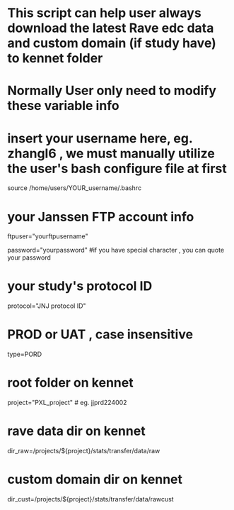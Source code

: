 # This script can help user always download the latest Rave edc data and custom domain (if study have) to kennet folder

#  Normally User only need to modify these variable info 

# insert your username here, eg. zhangl6 , we must manually utilize the user's bash configure file at first
source /home/users/YOUR_username/.bashrc   
# your Janssen FTP account info
ftpuser="yourftpusername"

password="yourpassword"                    #if you have special character , you can quote your password

# your study's protocol ID
protocol="JNJ protocol ID"
#  PROD or UAT  , case insensitive
type=PORD
#  root folder on kennet
project="PXL_project"                      # eg.   jjprd224002
#  rave data dir on kennet
dir_raw=/projects/${project}/stats/transfer/data/raw
#  custom domain dir on kennet
dir_cust=/projects/${project}/stats/transfer/data/rawcust
